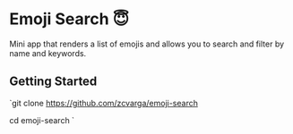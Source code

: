 # Emoji Search :innocent: 
Mini app that renders a list of emojis and allows you to search and filter by name and keywords.

## Getting Started
`git clone https://github.com/zcvarga/emoji-search 
 
 cd emoji-search `


